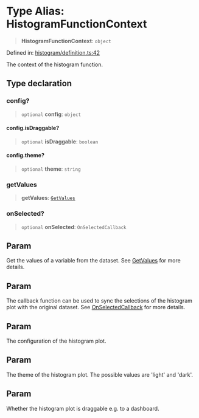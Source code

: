 # Type Alias: HistogramFunctionContext

> **HistogramFunctionContext**: `object`

Defined in: [histogram/definition.ts:42](https://github.com/GeoDaCenter/openassistant/blob/1b6e044b8153114911daa09cb063c51a2d620732/packages/echarts/src/histogram/definition.ts#L42)

The context of the histogram function.

## Type declaration

### config?

> `optional` **config**: `object`

#### config.isDraggable?

> `optional` **isDraggable**: `boolean`

#### config.theme?

> `optional` **theme**: `string`

### getValues

> **getValues**: [`GetValues`](GetValues.md)

### onSelected?

> `optional` **onSelected**: `OnSelectedCallback`

## Param

Get the values of a variable from the dataset. See [GetValues](GetValues.md) for more details.

## Param

The callback function can be used to sync the selections of the histogram plot with the original dataset. See [OnSelectedCallback](OnSelectedCallback.md) for more details.

## Param

The configuration of the histogram plot.

## Param

The theme of the histogram plot. The possible values are 'light' and 'dark'.

## Param

Whether the histogram plot is draggable e.g. to a dashboard.
